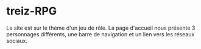 # treiz-RPG
Le site est sur le thème d'un jeu de rôle. 
La page d'accueil nous présente 3 personnages différents, une barre de navigation et un lien vers les réseaux sociaux.
 
